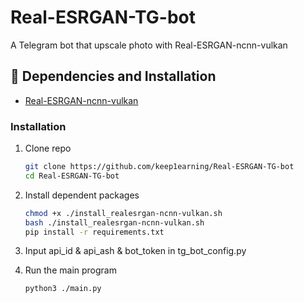 # Real-ESRGAN-TG-bot
A Telegram bot that upscale photo with Real-ESRGAN-ncnn-vulkan

## 🔧 Dependencies and Installation

- [Real-ESRGAN-ncnn-vulkan](https://github.com/xinntao/Real-ESRGAN-ncnn-vulkan)

### Installation

1. Clone repo

    ```bash
    git clone https://github.com/keep1earning/Real-ESRGAN-TG-bot
    cd Real-ESRGAN-TG-bot
    ```

1. Install dependent packages

    ```bash
    chmod +x ./install_realesrgan-ncnn-vulkan.sh
    bash ./install_realesrgan-ncnn-vulkan.sh
    pip install -r requirements.txt
    ```

2.  Input api_id & api_ash & bot_token in tg_bot_config.py
3.  Run the main program
      
      ```bash
      python3 ./main.py
      ```
